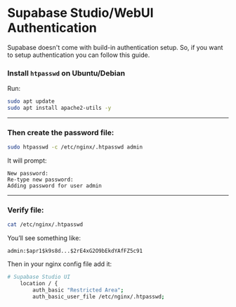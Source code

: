 # Supabase Studio/WebUI Authentication

Supabase doesn't come with build-in authentication setup. So, if you want to setup authentication you can follow this guide.

### Install `htpasswd` on Ubuntu/Debian

Run:

```bash
sudo apt update
sudo apt install apache2-utils -y
```

---

### Then create the password file:

```bash
sudo htpasswd -c /etc/nginx/.htpasswd admin
```

It will prompt:

```
New password:
Re-type new password:
Adding password for user admin
```

---

### Verify file:

```bash
cat /etc/nginx/.htpasswd
```

You’ll see something like:

```
admin:$apr1$k9s8d...$2rE4xG2O9bEkdYAfFZ5c91
```

Then in your nginx config file add it:

```bash
# Supabase Studio UI
    location / {
        auth_basic "Restricted Area";
        auth_basic_user_file /etc/nginx/.htpasswd;
```
